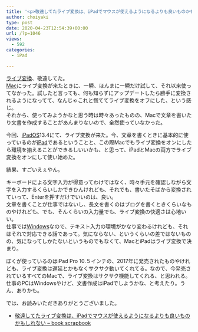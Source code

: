 ```yaml
---
title: '<p>敬遠してたライブ変換は、iPadでマウスが使えるようになるよりも良いものかもしれない<br />'
author: choiyaki
type: post
date: 2020-04-23T12:54:39+00:00
url: /?p=1046
views:
  - 592
categories:
  - iPad

---
```

[ライブ変換][1]、敬遠してた。  
[Mac][2]にライブ変換が来たときに、一瞬、ほんまに一瞬だけ試して、それ以来使ってなかった。試したと言っても、何も知らずにアップデートしたら勝手に変換されるようになってて、なんじゃこれと慌ててライブ変換をオフにした、という感じ。  
それから、使ってみようかなと思う時は時々あったものの、Macで文章を書いたり文書を作成することがあんまりないので、全然使っていなかった。

今回、[iPadOS][3]13.4にて、ライブ変換が来た。今、文章を書くときに基本的に使っているのが[iPad][4]であるということと、この際Macでもライブ変換をオンにしたら環境を揃えることができるしいいかも、と思って、iPadとMacの両方でライブ変換をオンにして使い始めた。

結果、すごいえぇやん。

キーボードによる文字入力が得意ってわけではなく、時々手元を確認しながら文字を入力するくらいしかできひんけれども、それでも、書いたそばから変換されていって、Enterを押すだけでいいのは、良い。  
文章を書くことが仕事ではないし、長文を書くのはブログを書くときくらいなものやけれども、でも、そんくらいの入力量でも、ライブ変換の快適さは心地いい。  
仕事では[Windows][5]なので、テキスト入力の環境がかなり変わるけれども、それはそれで対応できる話であって。気にならない、というくらいの差ではないものの、気になってしかたないというものでもなくて、MacとiPadはライブ変換で決まり。

ぼくが使っているのはiPad Pro 10.５インチの、2017年に発売されたものやけれども、ライブ変換は遅延とかもなくサクサク動いてくれてる。なので、今発売されているすべてのMacで、ライブ変換はサクサク機能してくれる、と思われる。  
仕事のPCはWindowsやけど、文書作成はiPadでしようかな、と考えたり。うん、ありかも。

では、お読みいただきありがとうございました。

  * [敬遠してたライブ変換は、iPadでマウスが使えるようになるよりも良いものかもしれない &#8211; book scrapbook][6]

 [1]: https://scrapbox.io/choiyaki-hondana/%E3%83%A9%E3%82%A4%E3%83%96%E5%A4%89%E6%8F%9B
 [2]: https://scrapbox.io/choiyaki-hondana/Mac
 [3]: https://scrapbox.io/choiyaki-hondana/iPadOS
 [4]: https://scrapbox.io/choiyaki-hondana/iPad
 [5]: https://scrapbox.io/choiyaki-hondana/Windows
 [6]: https://scrapbox.io/choiyaki-hondana/%E6%95%AC%E9%81%A0%E3%81%97%E3%81%A6%E3%81%9F%E3%83%A9%E3%82%A4%E3%83%96%E5%A4%89%E6%8F%9B%E3%81%AF%E3%80%81iPad%E3%81%A7%E3%83%9E%E3%82%A6%E3%82%B9%E3%81%8C%E4%BD%BF%E3%81%88%E3%82%8B%E3%82%88%E3%81%86%E3%81%AB%E3%81%AA%E3%82%8B%E3%82%88%E3%82%8A%E3%82%82%E8%89%AF%E3%81%84%E3%82%82%E3%81%AE%E3%81%8B%E3%82%82%E3%81%97%E3%82%8C%E3%81%AA%E3%81%84